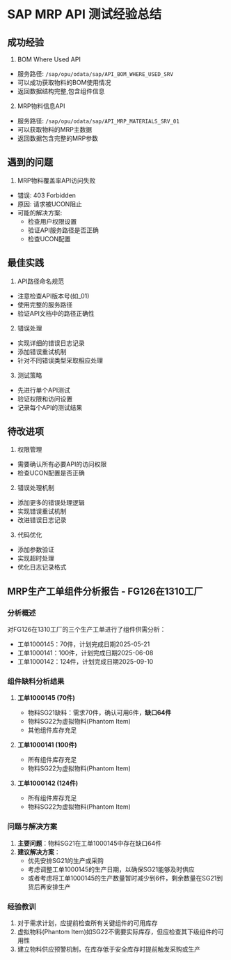 # SAP MRP API 测试经验总结

## 成功经验

1. BOM Where Used API
- 服务路径: `/sap/opu/odata/sap/API_BOM_WHERE_USED_SRV`
- 可以成功获取物料的BOM使用情况
- 返回数据结构完整,包含组件信息

2. MRP物料信息API 
- 服务路径: `/sap/opu/odata/sap/API_MRP_MATERIALS_SRV_01`
- 可以获取物料的MRP主数据
- 返回数据包含完整的MRP参数

## 遇到的问题

1. MRP物料覆盖率API访问失败
- 错误: 403 Forbidden
- 原因: 请求被UCON阻止
- 可能的解决方案:
  * 检查用户权限设置
  * 验证API服务路径是否正确
  * 检查UCON配置

## 最佳实践

1. API路径命名规范
- 注意检查API版本号(如_01)
- 使用完整的服务路径
- 验证API文档中的路径正确性

2. 错误处理
- 实现详细的错误日志记录
- 添加错误重试机制
- 针对不同错误类型采取相应处理

3. 测试策略
- 先进行单个API测试
- 验证权限和访问设置
- 记录每个API的测试结果

## 待改进项

1. 权限管理
- 需要确认所有必要API的访问权限
- 检查UCON配置是否正确

2. 错误处理机制
- 添加更多的错误处理逻辑
- 实现错误重试机制
- 改进错误日志记录

3. 代码优化
- 添加参数验证
- 实现超时处理
- 优化日志记录格式

## MRP生产工单组件分析报告 - FG126在1310工厂

### 分析概述
对FG126在1310工厂的三个生产工单进行了组件供需分析：
- 工单1000145：70件，计划完成日期2025-05-21
- 工单1000141：100件，计划完成日期2025-06-08
- 工单1000142：124件，计划完成日期2025-09-10

### 组件缺料分析结果

1. **工单1000145 (70件)**
   - 物料SG21缺料：需求70件，确认可用6件，**缺口64件**
   - 物料SG22为虚拟物料(Phantom Item)
   - 其他组件库存充足

2. **工单1000141 (100件)**
   - 所有组件库存充足
   - 物料SG22为虚拟物料(Phantom Item)

3. **工单1000142 (124件)**
   - 所有组件库存充足
   - 物料SG22为虚拟物料(Phantom Item)

### 问题与解决方案
1. **主要问题**：物料SG21在工单1000145中存在缺口64件
2. **建议解决方案**：
   - 优先安排SG21的生产或采购
   - 考虑调整工单1000145的生产日期，以确保SG21能够及时供应
   - 或者考虑将工单1000145的生产数量暂时减少到6件，剩余数量在SG21到货后再安排生产

### 经验教训
1. 对于需求计划，应提前检查所有关键组件的可用库存
2. 虚拟物料(Phantom Item)如SG22不需要实际库存，但应检查其下级组件的可用性
3. 建立物料供应预警机制，在库存低于安全库存时提前触发采购或生产 